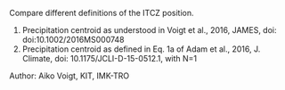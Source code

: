 Compare different definitions of the ITCZ position.

1. Precipitation centroid as understood in Voigt et al., 2016, JAMES, doi: doi:10.1002/2016MS000748
2. Precipitation centroid as defined in Eq. 1a of Adam et al., 2016, J. Climate, doi: 10.1175/JCLI-D-15-0512.1, with N=1

Author: Aiko Voigt, KIT, IMK-TRO
